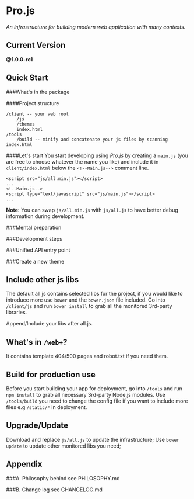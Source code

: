 Pro.js
======
*An infrastructure for building modern web application with many contexts.*


Current Version
---------------
**@1.0.0-rc1**


Quick Start
-----------
###What's in the package

####Project structure
```
/client -- your web root
	/js
	/themes
	index.html
/tools
	/build -- minify and concatenate your js files by scanning index.html
```

####Let's start
You start developing using *Pro.js* by creating a `main.js` (you are free to choose whatever the name you like) 
and include it in `client/index.html` below the `<!--Main.js-->` comment line.

```
<script src="js/all.min.js"></script>
...  
<!--Main.js-->
<script type="text/javascript" src="js/main.js"></script>
...
```
**Note:** You can swap `js/all.min.js` with `js/all.js` to have better debug information during development.

###Mental preparation

###Development steps

###Unified API entry point

###Create a new theme



Include other js libs
---------------------
The default all.js contains selected libs for the project, if you would like to introduce more use `bower` and the `bower.json` file included.
Go into `/client/js` and run `bower install` to grab all the monitored 3rd-party libraries.

Append/Include your libs after all.js.


What's in `/web+`?
-----------------
It contains template 404/500 pages and robot.txt if you need them.


Build for production use
------------------------
Before you start building your app for deployment, go into `/tools` and run `npm install` to grab all necessary 3rd-party Node.js modules.
Use `/tools/build` you need to change the config file if you want to include more files e.g `/static/*` in deployment.


Upgrade/Update
--------------
Download and replace `js/all.js` to update the infrastructure;
Use `bower update` to update other monitored libs you need;


Appendix
--------
###A. Philosophy behind
see PHILOSOPHY.md

###B. Change log
see CHANGELOG.md